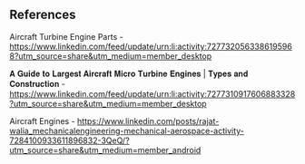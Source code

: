 
## References

Aircraft Turbine Engine Parts - https://www.linkedin.com/feed/update/urn:li:activity:7277320563386195968?utm_source=share&utm_medium=member_desktop

𝐀 𝐆𝐮𝐢𝐝𝐞 𝐭𝐨 𝐋𝐚𝐫𝐠𝐞𝐬𝐭 𝐀𝐢𝐫𝐜𝐫𝐚𝐟𝐭 𝐌𝐢𝐜𝐫𝐨 𝐓𝐮𝐫𝐛𝐢𝐧𝐞 𝐄𝐧𝐠𝐢𝐧𝐞𝐬 | 𝐓𝐲𝐩𝐞𝐬 𝐚𝐧𝐝 𝐂𝐨𝐧𝐬𝐭𝐫𝐮𝐜𝐭𝐢𝐨𝐧 - https://www.linkedin.com/feed/update/urn:li:activity:7277310917606883328?utm_source=share&utm_medium=member_desktop

Aircraft Engines - https://www.linkedin.com/posts/rajat-walia_mechanicalengineering-mechanical-aerospace-activity-7284100933611896832-3QeQ/?utm_source=share&utm_medium=member_android
